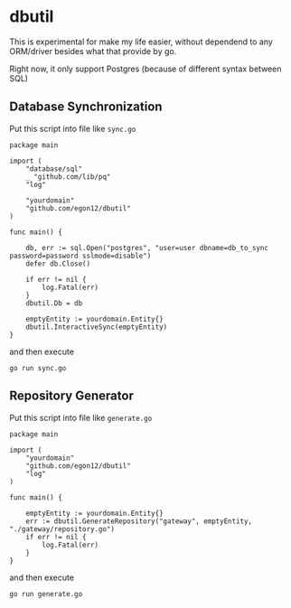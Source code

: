 # dbutil

This is experimental for make my life easier, without dependend to any ORM/driver besides
what that provide by go. 

Right now, it only support Postgres (because of different syntax between SQL)

## Database Synchronization

Put this script into file like `sync.go`

``` Golang
package main

import (
	"database/sql"
	_ "github.com/lib/pq"
	"log"

	"yourdomain"
	"github.com/egon12/dbutil"
)

func main() {

	db, err := sql.Open("postgres", "user=user dbname=db_to_sync password=password sslmode=disable")
	defer db.Close()

	if err != nil {
		log.Fatal(err)
	}
	dbutil.Db = db

	emptyEntity := yourdomain.Entity{}
	dbutil.InteractiveSync(emptyEntity)
}
```

and then execute

```
go run sync.go
```

## Repository Generator

Put this script into file like `generate.go`

``` Golang
package main

import (
	"yourdomain"
	"github.com/egon12/dbutil"
	"log"
)

func main() {

	emptyEntity := yourdomain.Entity{}
	err := dbutil.GenerateRepository("gateway", emptyEntity, "./gateway/repository.go")
	if err != nil {
		log.Fatal(err)
	}
}
```

and then execute

```
go run generate.go
```

